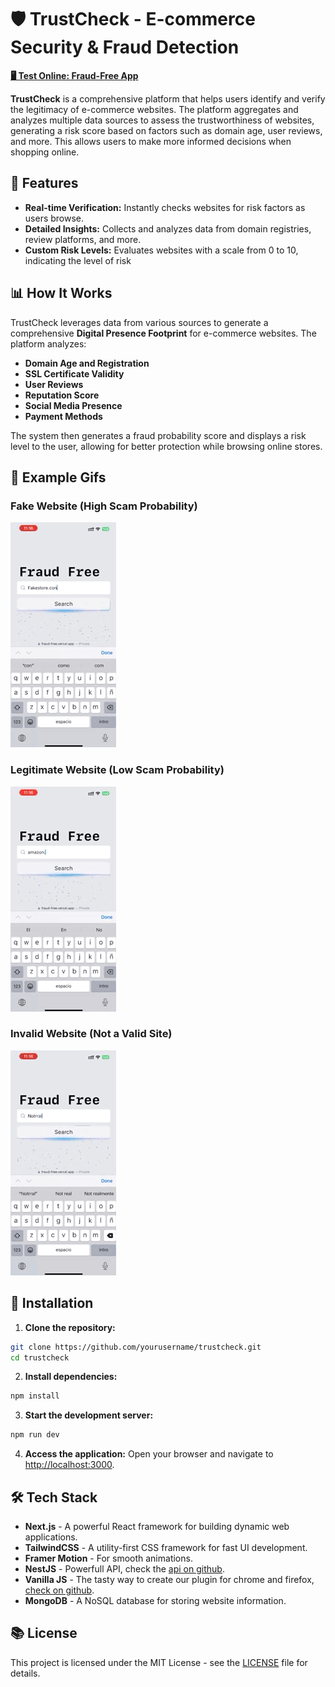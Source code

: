 # 🛡️ TrustCheck - E-commerce Security & Fraud Detection

[**🖥️ Test Online: Fraud-Free App**](https://fraud-free.vercel.app/)

**TrustCheck** is a comprehensive platform that helps users identify and verify the legitimacy of e-commerce websites. The platform aggregates and analyzes multiple data sources to assess the trustworthiness of websites, generating a risk score based on factors such as domain age, user reviews, and more. This allows users to make more informed decisions when shopping online.

## 🚀 Features

- **Real-time Verification:** Instantly checks websites for risk factors as users browse.
- **Detailed Insights:** Collects and analyzes data from domain registries, review platforms, and more.
- **Custom Risk Levels:** Evaluates websites with a scale from 0 to 10, indicating the level of risk

## 📊 How It Works

TrustCheck leverages data from various sources to generate a comprehensive **Digital Presence Footprint** for e-commerce websites. The platform analyzes:

- **Domain Age and Registration**
- **SSL Certificate Validity**
- **User Reviews**
- **Reputation Score**
- **Social Media Presence**
- **Payment Methods**

The system then generates a fraud probability score and displays a risk level to the user, allowing for better protection while browsing online stores.

## 📂 Example Gifs

### Fake Website (High Scam Probability)
![Fake Site](public/fake-site.gif)

### Legitimate Website (Low Scam Probability)
![Good Site](public/good-site.gif)

### Invalid Website (Not a Valid Site)
![Not a Site](public/not-a-site.gif)

## 📖 Installation

1. **Clone the repository:**
```bash
git clone https://github.com/yourusername/trustcheck.git
cd trustcheck
```

2. **Install dependencies:**
```bash
npm install
```

3. **Start the development server:**
```bash
npm run dev
```

4. **Access the application:**
   Open your browser and navigate to [http://localhost:3000](http://localhost:3000).

## 🛠️ Tech Stack

- **Next.js** - A powerful React framework for building dynamic web applications.
- **TailwindCSS** - A utility-first CSS framework for fast UI development.
- **Framer Motion** - For smooth animations.
- **NestJS** - Powerfull API, check the [api on github](https://github.com/HackYeahKabanosy/fraudfree).
- **Vanilla JS** - The tasty way to create our plugin for chrome and firefox, [check on github](https://github.com/HackYeahKabanosy/fraudfree/tree/main/browser_plugin/mozilla).
- **MongoDB** - A NoSQL database for storing website information.

## 📚 License

This project is licensed under the MIT License - see the [LICENSE](LICENSE) file for details.

